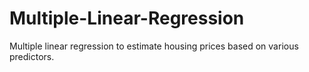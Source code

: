 # Multiple-Linear-Regression
Multiple linear regression to estimate housing prices based on various predictors.

